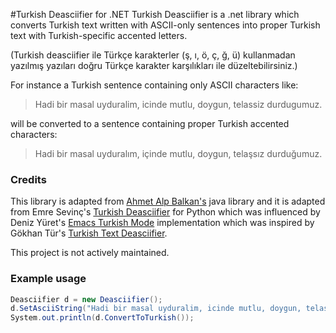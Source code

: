 #Turkish Deasciifier for .NET
Turkish Deasciifier is a .net library which converts Turkish text written with ASCII-only sentences into proper Turkish text with Turkish-specific accented letters.

(Turkish deasciifier ile Türkçe karakterler (ş, ı, ö, ç, ğ, ü) kullanmadan yazılmış yazıları doğru Türkçe karakter karşılıkları ile düzeltebilirsiniz.)

For instance a Turkish sentence containing only ASCII characters like:

>  Hadi bir masal uyduralim, icinde mutlu, doygun, telassiz durdugumuz.

will be converted to a sentence containing proper Turkish accented characters:

> Hadi bir masal uyduralım, içinde mutlu, doygun, telaşsız durduğumuz.

### Credits

This library is adapted from [Ahmet Alp Balkan's](https://github.com/ahmetalpbalkan/turkish-deasciifier-java) java library and it is adapted from Emre Sevinç's [Turkish Deasciifier](http://ileriseviye.org/blog/?p=327) for Python which was influenced by Deniz Yüret's [Emacs Turkish Mode](http://denizyuret.blogspot.com/2006/11/emacs-turkish-mode.html) implementation which was inspired by Gökhan Tür's [Turkish Text Deasciifier](http://www.hlst.sabanciuniv.edu/TL/deascii.html).


This project is not actively maintained.

### Example usage

```csharp
Deasciifier d = new Deasciifier();
d.SetAsciiString("Hadi bir masal uyduralim, icinde mutlu, doygun, telassiz durdugumuz.");
System.out.println(d.ConvertToTurkish());
```
